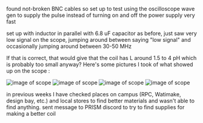 found not-broken BNC cables so set up to test using the oscilloscope wave gen to supply the pulse instead of turning on and off the power supply very fast 

set up with inductor in parallel with 6.8 uF capacitor as before, just saw very low signal on the scope, jumping around between saying "low signal" and occasionally jumping around between 30-50 MHz 

If that is correct, that would give that the coil has L around 1.5 to 4 pH which is probably too small anyway? 
Here's some pictures I took of what showed up on the scope :

<image src="assets/IMG_5184.jpg" alt="image of scope">
<image src="assets/IMG_5186.jpg" alt="image of scope">
<image src="assets/IMG_5189.jpg" alt="image of scope">
<image src="assets/IMG_5191.jpg" alt="image of scope">

in previous weeks I have checked places on campus (RPC, Watimake, design bay, etc.) and local stores to find better materials and wasn't able to find anything. sent message to PRISM discord to try to find supplies for making a better coil 